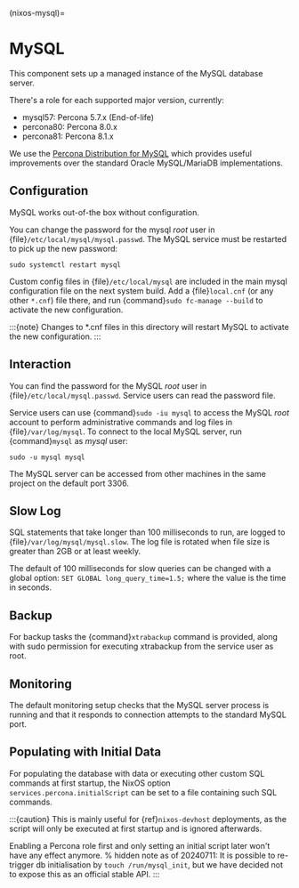 (nixos-mysql)=

# MySQL

This component sets up a managed instance of the MySQL database server.

There's a role for each supported major version, currently:

- mysql57: Percona 5.7.x (End-of-life)
- percona80: Percona 8.0.x
- percona81: Percona 8.1.x

We use the [Percona Distribution for MySQL](https://percona.com/software/mysql-database)
which provides useful improvements over the standard Oracle MySQL/MariaDB implementations.

## Configuration

MySQL works out-of-the box without configuration.

You can change the password for the mysql *root* user in {file}`/etc/local/mysql/mysql.passwd`.
The MySQL service must be restarted to pick up the new password:

```
sudo systemctl restart mysql
```

Custom config files in {file}`/etc/local/mysql` are included in the
main mysql configuration file on the next system build.
Add a {file}`local.cnf` (or any other `*.cnf`) file there, and run
{command}`sudo fc-manage --build` to activate the new configuration.

:::{note}
Changes to \*.cnf files in this directory will restart MySQL
to activate the new configuration.
:::

## Interaction

You can find the password for the MySQL *root* user in {file}`/etc/local/mysql.passwd`.
Service users can read the password file.

Service users can use {command}`sudo -iu mysql` to access the
MySQL *root* account to perform administrative commands
and log files in {file}`/var/log/mysql`.
To connect to the local MySQL server, run {command}`mysql` as *mysql* user:

```
sudo -u mysql mysql
```

The MySQL server can be accessed from other machines in the same project on the
default port 3306.

## Slow Log

SQL statements that take longer than 100 milliseconds to run, are logged to
{file}`/var/log/mysql/mysql.slow`.
The log file is rotated when file size is greater than 2GB or at least weekly.

The default of 100 milliseconds for slow queries can be changed with a global
option: `SET GLOBAL long_query_time=1.5;` where the value is the time in seconds.

## Backup

For backup tasks the {command}`xtrabackup` command is provided, along with sudo
permission for executing xtrabackup from the service user as root.

## Monitoring

The default monitoring setup checks that the MySQL server process is
running and that it responds to connection attempts to the standard MySQL
port.

## Populating with Initial Data

For populating the database with data or executing other custom SQL commands at
first startup, the NixOS option `services.percona.initialScript` can be set to a
file containing such SQL commands.

:::{caution}
This is mainly useful for {ref}`nixos-devhost` deployments, as the script will only
be executed at first startup and is ignored afterwards.

Enabling a Percona role first and only setting an initial script later won't have
any effect anymore.
% hidden note as of 20240711: It is possible to re-trigger db initialisation by `touch /run/mysql_init`, but we have decided not to expose this as an official stable API.
:::
